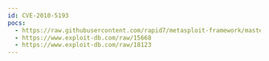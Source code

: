```yaml
---
id: CVE-2010-5193
pocs:
  - https://raw.githubusercontent.com/rapid7/metasploit-framework/master/modules/exploits/windows/browser/imgeviewer_tifmergemultifiles.rb
  - https://www.exploit-db.com/raw/15668
  - https://www.exploit-db.com/raw/18123
---
```

